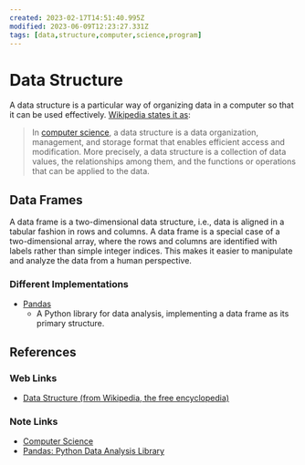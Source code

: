 ```yaml
---
created: 2023-02-17T14:51:40.995Z
modified: 2023-06-09T12:23:27.331Z
tags: [data,structure,computer,science,program]
---
```

# Data Structure

A data structure is a particular way of organizing data in
a computer so that it can be used effectively.
[Wikipedia states it as][data-struct-wiki]:

>In [computer science][-cs], a data structure is a data organization,
>management, and storage format that enables efficient access and modification. 
>More precisely, a data structure is a collection of data values,
>the relationships among them,
>and the functions or operations that can be applied to the data.

## Data Frames

A data frame is a two-dimensional data structure,
i.e., data is aligned in a tabular fashion in rows and columns.
A data frame is a special case of a two-dimensional array,
where the rows and columns are identified with labels rather than simple integer indices.
This makes it easier to manipulate and analyze the data from a human perspective.

### Different Implementations

* [Pandas][pandas-zk]
  * A Python library for data analysis,
implementing a data frame as its primary structure.

## References

### Web Links

* [Data Structure (from Wikipedia, the free encyclopedia)][data-struct-wiki]

<!-- Hidden References -->
[data-struct-wiki]: https://en.wikipedia.org/wiki/Data_structure "Data Structure (from Wikipedia, the free encyclopedia)"

### Note Links

* [Computer Science][-cs]
* [Pandas: Python Data Analysis Library][pandas-zk]

<!-- Hidden References -->
[-cs]: computer-science.md "Computer Science"
[pandas-zk]: ./pandas.md "Pandas: Python Data Analysis Library"
